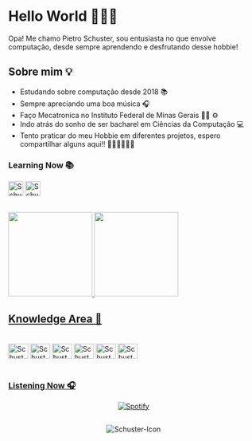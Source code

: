 
# Hello World 🙋🏻‍♂️

Opa! Me chamo Pietro Schuster, sou entusiasta no que envolve computação, desde sempre aprendendo e desfrutando desse hobbie!

## Sobre mim 💡

- Estudando sobre computação desde 2018 📚
- Sempre apreciando uma boa música 🎧
- Faço Mecatronica no Instituto Federal de Minas Gerais 🍞🧀 ⚙
- Indo atrás do sonho de ser bacharel em Ciências da Computação 💻
- Tento praticar do meu Hobbie em diferentes projetos, espero compartilhar alguns aqui!! 🤘🏻🤘🏻🤘🏻

### Learning Now 📚

<div style="display: inline-block">
  <img alt="Schuster-HTML" height="30"src="https://cdn.jsdelivr.net/gh/devicons/devicon/icons/html5/html5-original.svg" />
  <img alt="Schuster-CSS" height="30"src="https://cdn.jsdelivr.net/gh/devicons/devicon/icons/css3/css3-original.svg" />
  <br>
</div>

##

<div style="display: inline-block">
  <a href="https://github.com/Schusteerr">
  <img height="169em" src="https://github-readme-stats.vercel.app/api?username=schusteerr&show_icons=true&bg_color=0D1117&border_color=695f56&title_color=d5bfa7&text_color=C3D1D9&icon_color=695f56&include_all_commits=true&count_private=true"/>
  <img height="169em" src="https://github-readme-stats.vercel.app/api/top-langs/?username=schusteerr&layout=compact&langs_count=10&bg_color=0D1117&border_color=695f56&title_color=d5bfa7&text_color=C3D1D9"/>
  
  
</div>


## Knowledge Area 💾

<div style="display: inline-block; padding: 20px 0px;">
    <img align="center" alt="Schuster-INO" height="30" width="40" src="https://cdn.jsdelivr.net/gh/devicons/devicon/icons/arduino/arduino-original-wordmark.svg" />
    <img align="center" alt="Schuster-C" height="30" width="40" src="https://cdn.jsdelivr.net/gh/devicons/devicon/icons/cplusplus/cplusplus-original.svg" />
    <img align="center" alt="Schuster-Python" height="30" width="40" src="https://cdn.jsdelivr.net/gh/devicons/devicon/icons/python/python-original.svg" />
    <img align="center" alt="Schuster-JS" height="30" width="40" src="https://cdn.jsdelivr.net/gh/devicons/devicon/icons/javascript/javascript-original.svg" />
    <img align="center" alt="Schuster-PHP" height="30" width="40" src="https://cdn.jsdelivr.net/gh/devicons/devicon/icons/php/php-plain.svg" />
    <img align="center" alt="Schuster-WordPress" height="30" width="40" src="https://cdn.jsdelivr.net/gh/devicons/devicon/icons/wordpress/wordpress-plain.svg" />
</div>

### Listening Now 🎧

<div align="center">

  [![Spotify](https://nowplaying-spotify-ten.vercel.app/api/spotify/?background_color=0D1117&border_color=695f56)](https://open.spotify.com/user/31d34cvrcrzoynz2znvwg7r3nsku)
</div>

##

<div align="center">
    <img align="center" alt="Schuster-Icon"src="https://cdn.domestika.org/c_limit,dpr_1.0,f_auto,q_auto,w_820/v1449065969/content-items/001/469/066/CHAIN_A_MOTION_Pablo_dribbble_V02-original.gif?1449065969">   
</div>

##